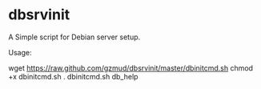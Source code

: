 # dbsrvinit
A Simple script for Debian server setup.


Usage:

wget https://raw.github.com/gzmud/dbsrvinit/master/dbinitcmd.sh
chmod +x dbinitcmd.sh 
. dbinitcmd.sh 
db_help
